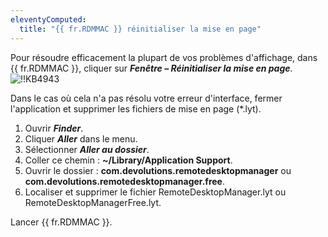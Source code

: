 ```yaml
---
eleventyComputed:
  title: "{{ fr.RDMMAC }} réinitialiser la mise en page"
---
```

Pour résoudre efficacement la plupart de vos problèmes d'affichage, dans {{ fr.RDMMAC }}, cliquer sur ***Fenêtre – Réinitialiser la mise en page***.
![!!KB4943](https://cdnweb.devolutions.net/docs/docs_en_kb_KB4943.png)

Dans le cas où cela n'a pas résolu votre erreur d'interface, fermer l'application et supprimer les fichiers de mise en page (*.lyt).

1. Ouvrir ***Finder***.
1. Cliquer ***Aller*** dans le menu.
1. Sélectionner ***Aller au dossier***.
1. Coller ce chemin : **~/Library/Application Support**.
1. Ouvrir le dossier : **com.devolutions.remotedesktopmanager** ou **com.devolutions.remotedesktopmanager.free**.
1. Localiser et supprimer le fichier RemoteDesktopManager.lyt ou RemoteDesktopManagerFree.lyt.

Lancer {{ fr.RDMMAC }}.
